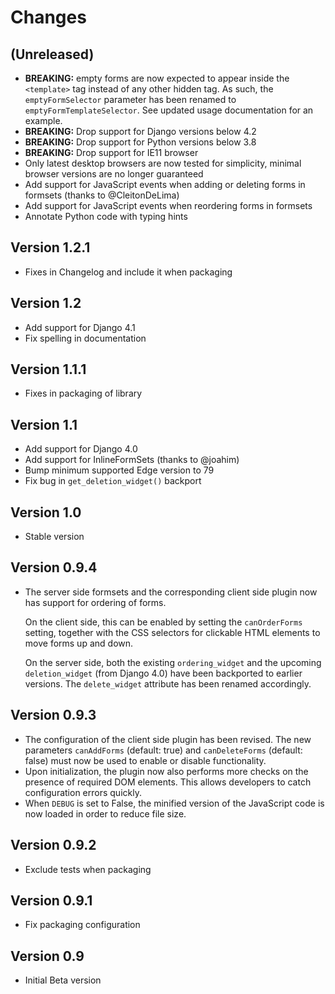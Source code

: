 # Changes

## (Unreleased)
- **BREAKING:** empty forms are now expected to appear inside the `<template>`
  tag instead of any other hidden tag. As such, the `emptyFormSelector`
  parameter has been renamed to `emptyFormTemplateSelector`. See updated usage
  documentation for an example.
- **BREAKING:** Drop support for Django versions below 4.2
- **BREAKING:** Drop support for Python versions below 3.8
- **BREAKING:** Drop support for IE11 browser
- Only latest desktop browsers are now tested for simplicity, minimal browser
  versions are no longer guaranteed
- Add support for JavaScript events when adding or deleting forms in formsets
  (thanks to @CleitonDeLima)
- Add support for JavaScript events when reordering forms in formsets
- Annotate Python code with typing hints

## Version 1.2.1
- Fixes in Changelog and include it when packaging

## Version 1.2
- Add support for Django 4.1
- Fix spelling in documentation

## Version 1.1.1
- Fixes in packaging of library

## Version 1.1
- Add support for Django 4.0
- Add support for InlineFormSets (thanks to @joahim)
- Bump minimum supported Edge version to 79
- Fix bug in `get_deletion_widget()` backport

## Version 1.0
- Stable version

## Version 0.9.4
- The server side formsets and the corresponding client side plugin now
  has support for ordering of forms.

  On the client side, this can be enabled by setting the `canOrderForms`
  setting, together with the CSS selectors for clickable HTML elements to
  move forms up and down.

  On the server side, both the existing `ordering_widget` and the upcoming
  `deletion_widget` (from Django 4.0) have been backported to earlier
  versions. The `delete_widget` attribute has been renamed accordingly.

## Version 0.9.3
- The configuration of the client side plugin has been revised. The new
  parameters `canAddForms` (default: true) and `canDeleteForms` (default:
  false) must now be used to enable or disable functionality.
- Upon initialization, the plugin now also performs more checks on the
  presence of required DOM elements. This allows developers to catch
  configuration errors quickly.
- When `DEBUG` is set to False, the minified version of the JavaScript
  code is now loaded in order to reduce file size.

## Version 0.9.2
- Exclude tests when packaging

## Version 0.9.1
- Fix packaging configuration

## Version 0.9
- Initial Beta version
